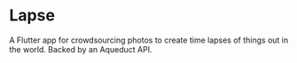 # Lapse

A Flutter app for crowdsourcing photos to create time lapses of things out in the world. Backed by an Aqueduct API.